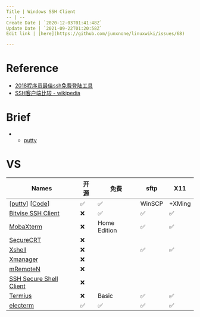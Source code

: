 ```yaml
---
Title | Windows SSH Client
-- | --
Create Date | `2020-12-03T01:41:48Z`
Update Date | `2021-09-22T01:20:58Z`
Edit link | [here](https://github.com/junxnone/linuxwiki/issues/68)

---
```

# Reference
- [2018程序员最佳ssh免费登陆工具](https://www.jianshu.com/p/b29b894aa60f)
- [SSH客户端比较 - wikipedia](https://zh.wikipedia.org/wiki/SSH%E5%AE%A2%E6%88%B7%E7%AB%AF%E6%AF%94%E8%BE%83)

# Brief
- - [putty](./putty)


# VS


Names | 开源 | 免费 | sftp | X11|
-- | -- | -- | -- | --
[[putty](https://www.chiark.greenend.org.uk/~sgtatham/putty/)] [[Code](https://git.tartarus.org/simon/putty.git)]| ✅ | ✅ | WinSCP| +XMing
[Bitvise SSH Client](https://www.bitvise.com/ssh-client) | ❌ |  ✅ | ✅ | ✅ 
[MobaXterm](https://mobaxterm.mobatek.net/) |❌  | Home Edition | ✅ | ✅ 
[SecureCRT](https://www.vandyke.com/products/securecrt/) |❌ 
[Xshell](https://www.netsarang.com/zh/xshell/) |❌  | | ✅ | ✅ 
[Xmanager](https://www.netsarang.com/zh/xmanager/) |❌ 
[mRemoteN](https://mremoteng.org/download) |❌ 
[SSH Secure Shell Client](https://www.ssh.com/ssh/) | ❌ 
[Termius](https://termius.com/) |❌  | Basic |  ✅ | ✅ 
[electerm](https://github.com/electerm/electerm)|  ✅ | ✅  | ✅ | ✅ 

